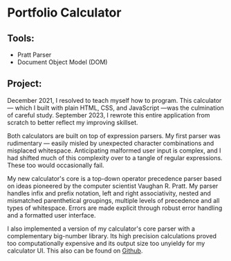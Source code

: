 # Portfolio Calculator

## Tools:
- Pratt Parser
- Document Object Model (DOM)

## Project:

December 2021, I resolved to teach myself how to program. This calculator — which I built with
plain HTML, CSS, and JavaScript —was the culmination of careful study. September 2023, I rewrote
this entire application from scratch to better reflect my improving skillset.

Both calculators are built on top of expression parsers. My first parser was rudimentary — easily
misled by unexpected character combinations and misplaced whitespace. Anticipating malformed user
input is complex, and I had shifted much of this complexity over to a tangle of regular expressions.
These too would occasionally fail.

My new calculator's core is a top-down operator precedence parser based on ideas pioneered by the
computer scientist Vaughan R. Pratt. My parser handles infix and prefix notation, left and right
associativity, nested and mismatched parenthetical groupings, multiple levels of precedence and
all types of whitespace. Errors are made explicit through robust error handling and a formatted
user interface. 

I also implemented a version of my calculator's core parser with a complementary big-number library.
Its high precision calculations proved too computationally expensive and its output size too unyieldy
for my calculator UI. This also can be found on [Github](https://github.com/jared-richard-clarke/pratt-parser). 

